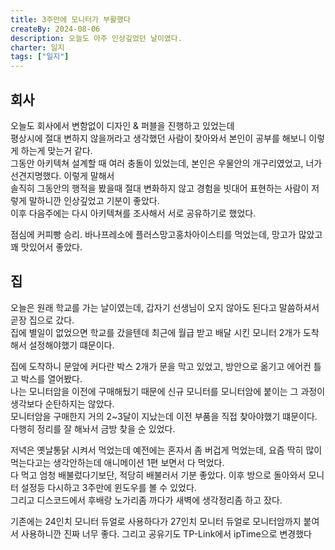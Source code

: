 ```yaml
---
title: 3주만에 모니터가 부활했다
createBy: 2024-08-06
description: 오늘도 아주 인상깊었던 날이였다.
charter: 일지
tags: ["일지"]
---
```


## 회사

오늘도 회사에서 변함없이 디자인 & 퍼블을 진행하고 있었는데  
평상시에 절대 변하지 않을꺼라고 생각했던 사람이 찾아와서 본인이 공부를 해보니 이렇게 하는게 맞는거 같다.  
그동안 아키텍쳐 설계할 때 여러 충돌이 있었는데, 본인은 우물안의 개구리였었고, 너가 선견지명했다. 이렇게 말해서  
솔직히 그동안의 행적을 봤을때 절대 변화하지 않고 경험을 빗대어 표현하는 사람이 저렇게 말하니깐 인상깊었고 기분이 좋았다.  
이후 다음주에는 다시 아키텍쳐를 조사해서 서로 공유하기로 했었다.

점심에 커피빵 승리. 바나프레소에 플러스망고홍차아이스티를 먹었는데, 망고가 많았고 꽤 맛있어서 좋았다.

## 집

오늘은 원래 학교를 가는 날이였는데, 갑자기 선생님이 오지 않아도 된다고 말씀하셔서 곧장 집으로 갔다.  
집에 별일이 없었으면 학교를 갔을텐데 최근에 월급 받고 배달 시킨 모니터 2개가 도착해서 설정해야했기 떄문이다.

집에 도착하니 문앞에 커다란 박스 2개가 문을 막고 있었고, 방안으로 옮기고 에어컨 틀고 박스를 열어봤다.  
나는 모니터암을 이전에 구매해뒀기 때문에 신규 모니터를 모니터암에 붙이는 그 과정이 생각보다 순탄하지는 않았다.  
모니터암을 구매한지 거의 2~3달이 지났는데 이전 부품을 직접 찾아야했기 떄문이다. 다행히 정리를 잘 해놔서 금방 찾을 순 있었다.

저녁은 옛날통닭 시켜서 먹었는데 예전에는 혼자서 좀 버겁게 먹었는데, 요즘 딱히 많이 먹는다고는 생각안하는데 애니메이션 1편 보면서 다 먹었다.  
다 먹고 엄청 배불렀다기보단, 적당히 배불러서 기분 좋았다. 이후 방으로 돌아와서 모니터 설정등 다시하고 3주만에 윈도우를 볼 수 있었다.  
그리고 디스코드에서 후배랑 노가리좀 까다가 새벽에 생각정리좀 하고 잤다.

기존에는 24인치 모니터 듀얼로 사용하다가 27인치 모니터 듀얼로 모니터암까지 붙여서 사용하니깐 진짜 너무 좋다.
그리고 공유기도 TP-Link에서 ipTime으로 변경했다

